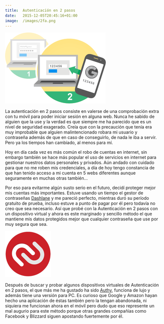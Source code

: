 ```yaml
---
title:  Autenticación en 2 pasos
date:   2015-12-05T20:45:16+01:00
image:  /images/2fa.png
---
```

![2 factor authentication](2fa.png)

La autenticación en 2 pasos consiste en valerse de una comprobación extra con tu móvil para poder iniciar sesión en alguna web. Nunca he sabido de alguien que la use y la verdad es que siempre me ha parecido que es un nivel de seguridad exagerado. Creía que con la precaución que tenía era muy improbable que alguien malintencionado robara mi usuario y contraseña además de que en caso de conseguirlo, de nada le iba a servir. Pero ya los tiempos han cambiado, al menos para mí.

Hoy en día cada vez es más común el robo de cuentas en internet, sin embargo también se hace más popular el uso de servicios en internet para gestionar nuestros datos personales y privados. Aún andado con cuidado para que no me roben mis credenciales, a día de hoy tengo constancia de que han tenido acceso a mi cuenta en 5 webs diferentes aunque seguramente en muchas otras también…

Por eso para evitarme algún susto serio en el futuro, decidí proteger mejor mis cuentas más importantes. Estuve usando un tiempo el gestor de contraseñas [Dashlane](https://www.dashlane.com/es/) y me pareció perfecto, mientras duró su período gratuito de prueba, incluso estuve a punto de pagar por él pero todavía no creo que sea necesario. Así que probé con la Autenticación en 2 pasos con un dispositivo virtual y ahora es este marginado y sencillo método el que mantiene mis datos protegidos mejor que cualquier contraseña que use por muy segura que sea.

![authy logo](authy.png)

Después de buscar y probar algunos dispositivos virtuales de Autenticación en 2 pasos, el que más me ha gustado ha sido [Authy](https://www.authy.com/), funciona de lujo y además tiene una versión para PC. Es curioso que Google y Amazon hayan hecho una aplicación de éstas también pero la tengan abandonada, ni siquiera me funcionan ahora en el móvil pero dudo que eso represente un mal augurio para este método porque otras grandes compañías como Facebook y Blizzard siguen apostando fuertemente por él.